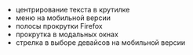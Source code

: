 
- центрирование текста в крутилке
- меню на мобильной версии
- полосы прокрутки Firefox
- прокрутка в модальных окнах
- стрелка в выборе девайсов на мобильной версии
